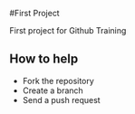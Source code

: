 #First Project

First project for Github Training

## How to help
* Fork the repository
* Create a branch
* Send a push request
